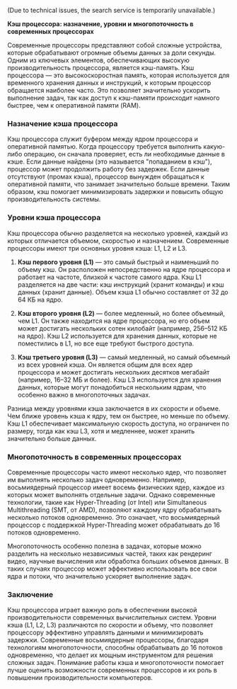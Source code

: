 (Due to technical issues, the search service is temporarily unavailable.)

**Кэш процессора: назначение, уровни и многопоточность в современных процессорах**

Современные процессоры представляют собой сложные устройства, которые обрабатывают огромные объемы данных за доли секунды. Одним из ключевых элементов, обеспечивающих высокую производительность процессора, является кэш-память. Кэш процессора — это высокоскоростная память, которая используется для временного хранения данных и инструкций, к которым процессор обращается наиболее часто. Это позволяет значительно ускорить выполнение задач, так как доступ к кэш-памяти происходит намного быстрее, чем к оперативной памяти (RAM).

### Назначение кэша процессора
Кэш процессора служит буфером между ядром процессора и оперативной памятью. Когда процессору требуется выполнить какую-либо операцию, он сначала проверяет, есть ли необходимые данные в кэше. Если данные найдены (это называется "попаданием в кэш"), процессор может продолжить работу без задержек. Если данные отсутствуют (промах кэша), процессор вынужден обращаться к оперативной памяти, что занимает значительно больше времени. Таким образом, кэш помогает минимизировать задержки и повысить общую производительность системы.

### Уровни кэша процессора
Кэш процессора обычно разделяется на несколько уровней, каждый из которых отличается объемом, скоростью и назначением. Современные процессоры имеют три основных уровня кэша: L1, L2 и L3.

1. **Кэш первого уровня (L1)** — это самый быстрый и наименьший по объему кэш. Он расположен непосредственно на ядре процессора и работает на частоте, близкой к частоте самого ядра. Кэш L1 разделяется на две части: кэш инструкций (хранит команды) и кэш данных (хранит данные). Объем кэша L1 обычно составляет от 32 до 64 КБ на ядро.

2. **Кэш второго уровня (L2)** — более медленный, но более объемный, чем L1. Он также находится на ядре процессора, но его объем может достигать нескольких сотен килобайт (например, 256–512 КБ на ядро). Кэш L2 используется для хранения данных, которые не поместились в L1, но все еще требуют быстрого доступа.

3. **Кэш третьего уровня (L3)** — самый медленный, но самый объемный из всех уровней кэша. Он является общим для всех ядер процессора и может достигать нескольких десятков мегабайт (например, 16–32 МБ и более). Кэш L3 используется для хранения данных, которые могут понадобиться нескольким ядрам, что особенно важно в многопоточных задачах.

Разница между уровнями кэша заключается в их скорости и объеме. Чем ближе уровень кэша к ядру, тем он быстрее, но меньше по объему. Кэш L1 обеспечивает максимальную скорость доступа, но ограничен по размеру, тогда как кэш L3, хотя и медленнее, может хранить значительно больше данных.

### Многопоточность в современных процессорах
Современные процессоры часто имеют несколько ядер, что позволяет им выполнять несколько задач одновременно. Например, восьмиядерный процессор имеет восемь физических ядер, каждое из которых может выполнять отдельные задачи. Однако современные технологии, такие как Hyper-Threading (от Intel) или Simultaneous Multithreading (SMT, от AMD), позволяют каждому ядру обрабатывать несколько потоков одновременно. Это означает, что восьмиядерный процессор с поддержкой Hyper-Threading может обрабатывать до 16 потоков одновременно.

Многопоточность особенно полезна в задачах, которые можно разделить на несколько независимых частей, таких как рендеринг видео, научные вычисления или обработка больших объемов данных. В таких случаях процессор может эффективно использовать все свои ядра и потоки, что значительно ускоряет выполнение задач.

### Заключение
Кэш процессора играет важную роль в обеспечении высокой производительности современных вычислительных систем. Уровни кэша (L1, L2, L3) различаются по скорости и объему, что позволяет процессору эффективно управлять данными и минимизировать задержки. Современные восьмиядерные процессоры, благодаря технологиям многопоточности, способны обрабатывать до 16 потоков одновременно, что делает их мощным инструментом для решения сложных задач. Понимание работы кэша и многопоточности помогает лучше оценить возможности современных процессоров и их роль в повышении производительности компьютеров.